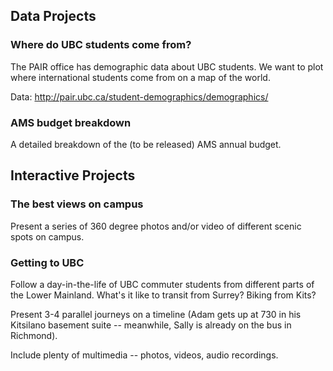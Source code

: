 ## Data Projects

### Where do UBC students come from?

The PAIR office has demographic data about UBC students. We want to plot where international students come from on a map of the world.

Data: http://pair.ubc.ca/student-demographics/demographics/

### AMS budget breakdown

A detailed breakdown of the (to be released) AMS annual budget.

## Interactive Projects

### The best views on campus

Present a series of 360 degree photos and/or video of different scenic spots on campus.

### Getting to UBC

Follow a day-in-the-life of UBC commuter students from different parts of the Lower Mainland. What's it like to transit from Surrey? Biking from Kits?

Present 3-4 parallel journeys on a timeline (Adam gets up at 730 in his Kitsilano basement suite -- meanwhile, Sally is already on the bus in Richmond).

Include plenty of multimedia -- photos, videos, audio recordings.
